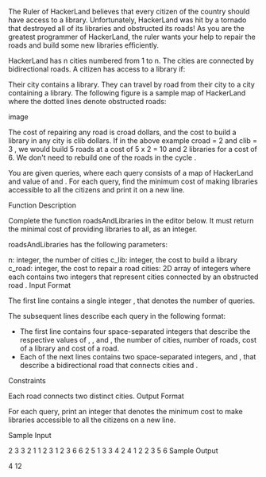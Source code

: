 The Ruler of HackerLand believes that every citizen of the country should have access to a library. Unfortunately, HackerLand was hit by a tornado that destroyed all of its libraries and obstructed its roads! As you are the greatest programmer of HackerLand, the ruler wants your help to repair the roads and build some new libraries efficiently.

HackerLand has n cities numbered from 1 to n. The cities are connected by bidirectional roads. A citizen has access to a library if:

Their city contains a library.
They can travel by road from their city to a city containing a library.
The following figure is a sample map of HackerLand where the dotted lines denote obstructed roads:

image

The cost of repairing any road is croad dollars, and the cost to build a library in any city is clib dollars. If in the above example croad = 2 and clib = 3 , we would build 5 roads at a cost of 5 x 2 = 10 and 2 libraries for a cost of 6. We don't need to rebuild one of the roads in the cycle .

You are given queries, where each query consists of a map of HackerLand and value of and . For each query, find the minimum cost of making libraries accessible to all the citizens and print it on a new line.

Function Description

Complete the function roadsAndLibraries in the editor below. It must return the minimal cost of providing libraries to all, as an integer.

roadsAndLibraries has the following parameters:

n: integer, the number of cities
c_lib: integer, the cost to build a library
c_road: integer, the cost to repair a road
cities: 2D array of integers where each contains two integers that represent cities connected by an obstructed road .
Input Format

The first line contains a single integer , that denotes the number of queries.

The subsequent lines describe each query in the following format:

- The first line contains four space-separated integers that describe the respective values of , , and , the number of cities, number of roads, cost of a library and cost of a road.
- Each of the next lines contains two space-separated integers, and , that describe a bidirectional road that connects cities and .

Constraints

Each road connects two distinct cities.
Output Format

For each query, print an integer that denotes the minimum cost to make libraries accessible to all the citizens on a new line.

Sample Input

2
3 3 2 1
1 2
3 1
2 3
6 6 2 5
1 3
3 4
2 4
1 2
2 3
5 6
Sample Output

4
12
